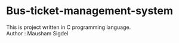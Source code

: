 # Bus-ticket-management-system
This is project written in C programming language.
<br>
Author : Mausham Sigdel
